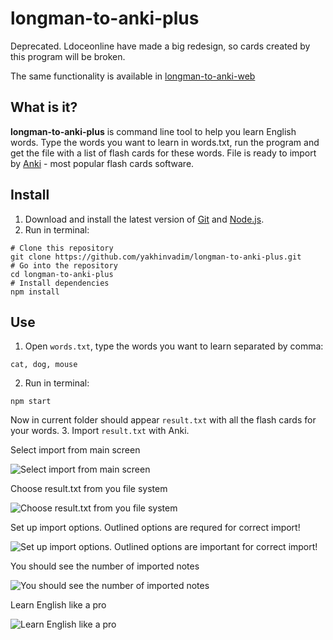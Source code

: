 # longman-to-anki-plus

Deprecated. Ldoceonline have made a big redesign, so cards created by this program will be broken.

The same functionality is available in [longman-to-anki-web](https://github.com/yakhinvadim/longman-to-anki-web)

## What is it?
**longman-to-anki-plus** is command line tool to help you learn English words. Type the words you want to learn in words.txt, run the program and get the file with a list of flash cards for these words. File is ready to import by [Anki](http://ankisrs.net/) - most popular flash cards software.

## Install

1. Download and install the latest version of [Git](https://git-scm.com/) and [Node.js](https://nodejs.org/en/).
2. Run in terminal:
```
# Clone this repository
git clone https://github.com/yakhinvadim/longman-to-anki-plus.git
# Go into the repository
cd longman-to-anki-plus
# Install dependencies
npm install
```

## Use

1. Open `words.txt`, type the words you want to learn separated by comma:
```
cat, dog, mouse
```
2. Run in terminal:
```
npm start
```
Now in current folder should appear `result.txt` with all the flash cards for your words.
3. Import `result.txt` with Anki.

Select import from main screen

![Select import from main screen](https://raw.githubusercontent.com/yakhinvadim/longman-to-anki-plus/master/images/1.png)

Choose result.txt from you file system

![Choose result.txt from you file system](https://raw.githubusercontent.com/yakhinvadim/longman-to-anki-plus/master/images/2.png)

Set up import options. Outlined options are requred for correct import!

![Set up import options. Outlined options are important for correct import!](https://raw.githubusercontent.com/yakhinvadim/longman-to-anki-plus/master/images/3.png)

You should see the number of imported notes

![You should see the number of imported notes](https://raw.githubusercontent.com/yakhinvadim/longman-to-anki-plus/master/images/4.png)

Learn English like a pro

![Learn English like a pro](https://raw.githubusercontent.com/yakhinvadim/longman-to-anki-plus/master/images/5.png)
